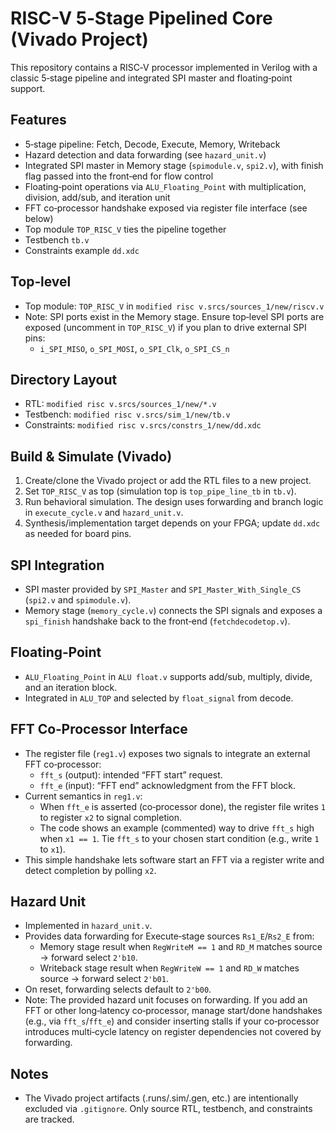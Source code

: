 ﻿# RISC-V 5‑Stage Pipelined Core (Vivado Project)

This repository contains a RISC‑V processor implemented in Verilog with a classic 5‑stage pipeline and integrated SPI master and floating‑point support.

## Features
- 5‑stage pipeline: Fetch, Decode, Execute, Memory, Writeback
- Hazard detection and data forwarding (see `hazard_unit.v`)
- Integrated SPI master in Memory stage (`spimodule.v`, `spi2.v`), with finish flag passed into the front‑end for flow control
- Floating‑point operations via `ALU_Floating_Point` with multiplication, division, add/sub, and iteration unit
- FFT co‑processor handshake exposed via register file interface (see below)
- Top module `TOP_RISC_V` ties the pipeline together
- Testbench `tb.v`
- Constraints example `dd.xdc`

## Top‑level
- Top module: `TOP_RISC_V` in `modified risc v.srcs/sources_1/new/riscv.v`
- Note: SPI ports exist in the Memory stage. Ensure top‑level SPI ports are exposed (uncomment in `TOP_RISC_V`) if you plan to drive external SPI pins:
  - `i_SPI_MISO`, `o_SPI_MOSI`, `o_SPI_Clk`, `o_SPI_CS_n`

## Directory Layout
- RTL: `modified risc v.srcs/sources_1/new/*.v`
- Testbench: `modified risc v.srcs/sim_1/new/tb.v`
- Constraints: `modified risc v.srcs/constrs_1/new/dd.xdc`

## Build & Simulate (Vivado)
1. Create/clone the Vivado project or add the RTL files to a new project.
2. Set `TOP_RISC_V` as top (simulation top is `top_pipe_line_tb` in `tb.v`).
3. Run behavioral simulation. The design uses forwarding and branch logic in `execute_cycle.v` and `hazard_unit.v`.
4. Synthesis/implementation target depends on your FPGA; update `dd.xdc` as needed for board pins.

## SPI Integration
- SPI master provided by `SPI_Master` and `SPI_Master_With_Single_CS` (`spi2.v` and `spimodule.v`).
- Memory stage (`memory_cycle.v`) connects the SPI signals and exposes a `spi_finish` handshake back to the front‑end (`fetchdecodetop.v`).

## Floating‑Point
- `ALU_Floating_Point` in `ALU float.v` supports add/sub, multiply, divide, and an iteration block.
- Integrated in `ALU_TOP` and selected by `float_signal` from decode.

## FFT Co‑Processor Interface
- The register file (`reg1.v`) exposes two signals to integrate an external FFT co‑processor:
  - `fft_s` (output): intended “FFT start” request.
  - `fft_e` (input): “FFT end” acknowledgment from the FFT block.
- Current semantics in `reg1.v`:
  - When `fft_e` is asserted (co‑processor done), the register file writes `1` to register `x2` to signal completion.
  - The code shows an example (commented) way to drive `fft_s` high when `x1 == 1`. Tie `fft_s` to your chosen start condition (e.g., write `1` to `x1`).
- This simple handshake lets software start an FFT via a register write and detect completion by polling `x2`.

## Hazard Unit
- Implemented in `hazard_unit.v`.
- Provides data forwarding for Execute‑stage sources `Rs1_E`/`Rs2_E` from:
  - Memory stage result when `RegWriteM == 1` and `RD_M` matches source → forward select `2'b10`.
  - Writeback stage result when `RegWriteW == 1` and `RD_W` matches source → forward select `2'b01`.
- On reset, forwarding selects default to `2'b00`.
- Note: The provided hazard unit focuses on forwarding. If you add an FFT or other long‑latency co‑processor, manage start/done handshakes (e.g., via `fft_s`/`fft_e`) and consider inserting stalls if your co‑processor introduces multi‑cycle latency on register dependencies not covered by forwarding.

## Notes
- The Vivado project artifacts (.runs/.sim/.gen, etc.) are intentionally excluded via `.gitignore`. Only source RTL, testbench, and constraints are tracked.
